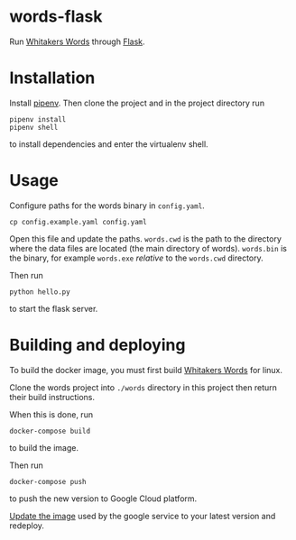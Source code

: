 # words-flask

Run [Whitakers Words](https://mk270.github.io/whitakers-words/)
through [Flask](https://flask.palletsprojects.com/en/1.1.x/).

# Installation

Install [pipenv](https://github.com/pypa/pipenv).  Then clone the
project and in the project directory run

``` shell
pipenv install
pipenv shell
```

to install dependencies and enter the virtualenv shell.

# Usage

Configure paths for the words binary in `config.yaml`.

``` shell
cp config.example.yaml config.yaml
```

Open this file and update the paths.  `words.cwd` is the path to the
directory where the data files are located (the main directory of
words).  `words.bin` is the binary, for example `words.exe` *relative*
to the `words.cwd` directory.

Then run

``` shell
python hello.py
```

to start the flask server.

# Building and deploying

To build the docker image, you must first build [Whitakers
Words](https://mk270.github.io/whitakers-words/) for linux.

Clone the words project into `./words` directory in this project then
return their build instructions.

When this is done, run

``` shell
docker-compose build
```

to build the image.

Then run

``` shell
docker-compose push
```

to push the new version to Google Cloud platform.

[Update the
image](https://console.cloud.google.com/run/deploy/europe-west1/words-flask?project=words-flask)
used by the google service to your latest version and redeploy.
